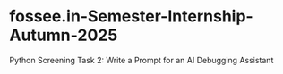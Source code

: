 # fossee.in-Semester-Internship-Autumn-2025
Python Screening Task 2: Write a Prompt for an AI Debugging Assistant
